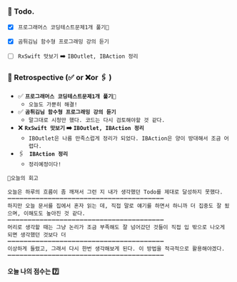### 📌 Todo.

- [x] `프로그래머스 코딩테스트문제1개 풀기🔐`
- [x] `곰튀김님 함수형 프로그래밍 강의 듣기`
- [ ] `RxSwift 맛보기` ➡️ `IBOutlet, IBAction 정리`


### 🧐 Retrospective (✅ or ❌or 🖇 ) 

- ✅  **`프로그래머스 코딩테스트문제1개 풀기🔐`**
   - `오늘도 가뿐히 해결!`
-  ✅  **`곰튀김님 함수형 프로그래밍 강의 듣기`**
   - `말그대로 시청만 했다. 코드는 다시 검토해야할 것 같다. `
- ❌  **`RxSwift 맛보기` ➡️ `IBOutlet, IBAction 정리`**
   - `IBOutlet은 나름 만족스럽게 정리가 되었다. IBAction은 양이 방대해서 조금 어렵다.`
- 🖇   **` IBAction 정리`**
   - `정리예정이다!`

```회고
💬오늘의 회고

오늘은 하루의 흐름이 좀 깨져서 그런 지 내가 생각했던 Todo를 제대로 달성하지 못했다.
➖➖➖➖➖➖➖➖➖➖➖➖➖➖➖➖➖➖➖➖➖➖➖➖➖➖➖➖➖➖➖➖➖➖➖➖➖➖➖
하지만 오늘 문서를 집에서 혼자 읽는 데, 직접 말로 얘기를 하면서 하니까 더 집중도 잘 됬으며, 이해도도 높아진 것 같다.
➖➖➖➖➖➖➖➖➖➖➖➖➖➖➖➖➖➖➖➖➖➖➖➖➖➖➖➖➖➖➖➖➖➖➖➖➖➖➖
머리로 생각할 때는 그냥 논리가 조금 부족해도 잘 넘어갔던 것들이 직접 입 밖으로 나오게 되면 생각했던 것보다 더 
➖➖➖➖➖➖➖➖➖➖➖➖➖➖➖➖➖➖➖➖➖➖➖➖➖➖➖➖➖➖➖➖➖➖➖➖➖➖➖
이상하게 들렸고, 그래서 다시 한번 생각해보게 된다. 이 방법을 적극적으로 활용해야겠다.
➖➖➖➖➖➖➖➖➖➖➖➖➖➖➖➖➖➖➖➖➖➖➖➖➖➖➖➖➖➖➖➖➖➖➖➖➖➖➖
```

#### 오늘 나의 점수는  7️⃣

